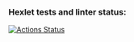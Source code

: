 ### Hexlet tests and linter status:
[![Actions Status](https://github.com/Egorpuzik/frontend-project-12/actions/workflows/hexlet-check.yml/badge.svg)](https://github.com/Egorpuzik/frontend-project-12/actions)